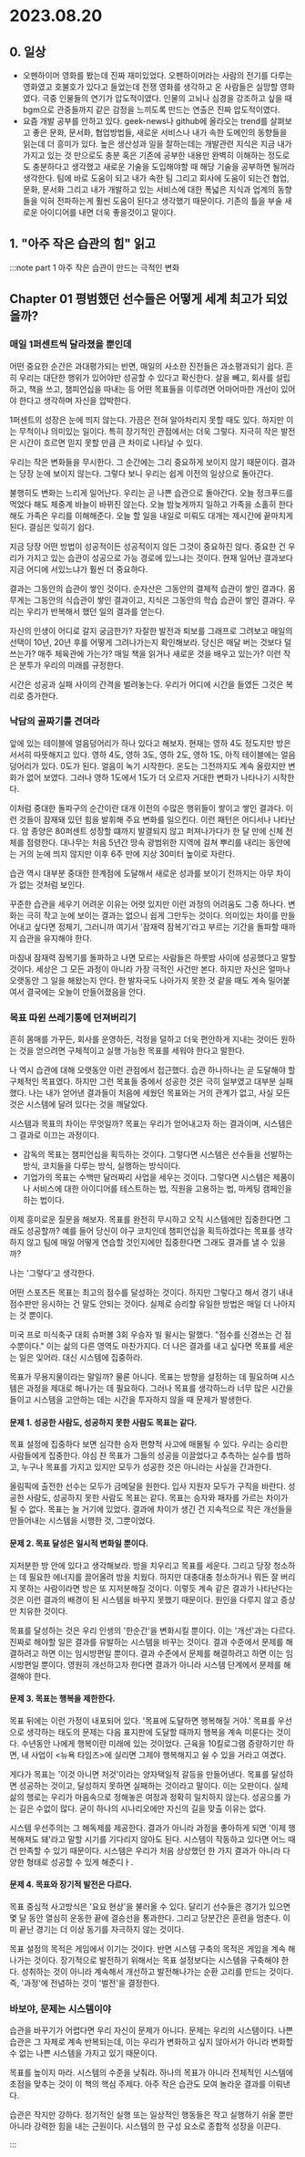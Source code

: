 # 2023.08.20

## 0. 일상

- 오펜하이머 영화를 봤는데 진짜 재미있었다. 오펜하이머라는 사람의 전기를 다루는 영화였고 호불호가 있다고 들었는데 전쟁 영화를 생각하고 온 사람들은 실망할 영화였다. 극중 인물들의 연기가 압도적이였다. 인물의 고뇌나 심경을 강조하고 싶을 때 bgm으로 관중들까지 같은 감정을 느끼도록 만드는 연출은 진짜 압도적이였다.
- 요즘 개발 공부를 안하고 있다. geek-news나 github에 올라오는 trend를 살펴보고 좋은 문화, 문서화, 협업방법들, 새로운 서비스나 내가 속한 도메인의 동향들을 읽는데 더 흥미가 있다. 높은 생산성과 일을 잘하는데는 개발관련 지식은 지금 내가 가지고 있는 것 만으로도 충분 혹은 기존에 공부한 내용만 완벽히 이해하는 정도로도 충분하다고 생각했고 새로운 기술을 도입해야할 때 해당 기술을 공부하면 될꺼라 생각한다. 팀에 바로 도움이 되고 내가 속한 팀 그리고 회사에 도움이 되는건 협업, 문화, 문서화 그리고 내가 개발하고 있는 서비스에 대한 폭넓은 지식과 업계의 동향들을 익혀 전파하는게 훨씬 도움이 된다고 생각했기 때문이다. 기존의 틀을 부술 새로운 아이디어를 내면 더욱 좋을것이고 말이다.

## 1. "아주 작은 습관의 힘" 읽고

:::note part 1 아주 작은 습관이 만드는 극적인 변화

## Chapter 01 평범했던 선수들은 어떻게 세계 최고가 되었을까?

### 매일 1퍼센트씩 달라졌을 뿐인데

어떤 중요한 순간은 과대평가되는 반면, 매일의 사소한 진전들은 과소평과되기 쉽다. 흔히 우리는 대단한 행위가 있어야만 성공할 수 있다고 확신한다. 살을 빼고, 회사를 설립하고, 책을 쓰고, 챔피언십을 따내는 등 어떤 목표들을 이루려면 어마어마한 개선이 있어야 한다고 생각하며 자신을 압박한다.

1퍼센트의 성장은 눈에 띄지 않는다. 가끔은 전혀 알아차리지 못할 때도 있다. 하지만 이는 무척이나 의미있는 일이다. 특히 장기적인 관점에서는 더욱 그렇다. 지극히 작은 발전은 시간이 흐르면 믿지 못할 만큼 큰 차이로 나타날 수 있다.

우리는 작은 변화들을 무시한다. 그 순간에는 그리 중요하게 보이지 않기 때문이다. 결과는 당장 눈에 보이지 않는다. 그렇다 보니 우리는 쉽게 이전의 일상으로 돌아간다.

불행히도 변화는 느리게 일어난다. 우리는 곧 나쁜 습관으로 돌아간다. 오늘 정크푸드를 먹었다 해도 체중계 바늘이 바뀌진 않는다. 오늘 밤늦게까지 일하고 가족을 소홀히 한다 해도 가족은 우리를 이해해준다. 오늘 할 일을 내일로 미뤄도 대개는 제시간에 끝마치게 된다. 결심은 잊히기 쉽다.

지금 당장 어떤 방법이 성공적이든 성공적이지 않든 그것이 중요하진 않다. 중요한 건 우리가 가지고 있는 습관이 성공으로 가능 경로에 있느냐는 것이다. 현재 일어난 결과보다 지금 어디에 서있느냐가 훨씬 더 중요하다.

결과는 그동안의 습관이 쌓인 것이다. 순자산은 그동안의 결제적 습관이 쌓인 결과다. 몸무게는 그동안의 식습관이 쌓인 결과이고, 지식은 그동안의 학습 습관이 쌓인 결과다. 우리는 우리가 반복해서 했던 일의 결과를 얻는다.

자신의 인생이 어디로 갈지 궁금한가? 자잘한 발전과 퇴보를 그래프로 그려보고 매일의 선택이 10년, 20년 후를 어떻게 그려나가는지 확인해보라. 당신은 매달 버는 것보다 덜 쓰는가? 매주 체육관에 가는가? 매일 책을 읽거나 새로운 것을 배우고 있는가? 이런 작은 분투가 우리의 미래를 규정한다.

시간은 성공과 실패 사이의 간격을 벌려놓는다. 우리가 어디에 시간을 들였든 그것은 복리로 증가한다.

### 낙담의 골짜기를 견뎌라

앞에 있는 테이블에 얼음덩어리가 하나 있다고 해보자. 현재는 영하 4도 정도지만 방은 서서히 따뜻해지고 있다. 영하 4도, 영하 3도, 영하 2도, 영하 1도, 아직 테이블에는 얼음덩어리가 있다. 0도가 된다. 얼음이 녹기 시작한다. 온도는 그전까지도 계속 올랐지만 변화가 없어 보였다. 그러나 영하 1도에서 1도가 더 오르자 거대한 변화가 나타나기 시작한다.

이처럼 중대한 돌파구의 순간이란 대개 이전의 수많은 행위들이 쌓이고 쌓인 결과다. 이런 것들이 잠재돼 있던 힘을 발휘해 주요 변화를 일으킨다. 이런 패턴은 어디서나 나타난다. 암 종양은 80퍼센트 성장할 떄까지 발결되지 않고 퍼져나가다가 한 달 만에 신체 전체를 점령한다. 대나무는 처음 5년간 땅속 광범위한 지역에 걸쳐 뿌리를 내리는 동안에는 거의 눈에 띄지 않지만 이후 6주 만에 지상 30미터 높이로 자란다.

습관 역시 대부분 중대한 한계점에 도달해서 새로운 성과를 보이기 전까지는 아무 차이가 없는 것처럼 보인다.

꾸준한 습관을 세우기 어려운 이유는 어렷 있지만 이런 과정의 어려움도 그중 하나다. 변화는 극히 작고 눈에 보이는 결과는 없으니 쉽게 그만두는 것이다. 의미있는 차이를 만들어내고 싶다면 정체기, 그러니까 여기서 '잠재력 잠복기'라고 부르는 기간을 돌파할 때까지 습관을 유지해야 한다.

마침내 잠재력 잠복기를 돌파하고 나면 모르는 사람들은 하룻밤 사이에 성공했다고 말할 것이다. 세상은 그 모든 과정이 아니라 가장 극적인 사건만 본다. 하지만 자신은 얼마나 오랫동안 그 일을 해왔는지 안다. 한 발자국도 나아가지 못한 것 같을 때도 계속 밀어붙여서 결국에는 오늘이 만들어졌음을 안다.

### 목표 따윈 쓰레기통에 던져버리기

흔히 몸매를 가꾸든, 회사를 운영하든, 걱정을 덜하고 더욱 편안하게 지내는 것이든 원하는 것을 얻으려면 구체적이고 실행 가능한 목표를 세워야 한다고 말한다.

나 역시 습관에 대해 오랫동안 이런 관점에서 접근했다. 습관 하나하나는 곧 도달해야 할 구체적인 목표였다. 하지만 그런 목표들 중에서 성공한 것은 극히 일부였고 대부분 실패했다. 나는 내가 얻어낸 결과들이 처음에 세웠던 목표와는 거의 관계가 없고, 사실 모든 것은 시스템에 달려 있다는 것을 깨달았다.

시스템과 목표의 차이는 무엇일까? 목표는 우리가 얻어내고자 하는 결과이며, 시스템은 그 결과로 이끄는 과정이다.

- 감독의 목표는 챔피언십을 획득하는 것이다. 그렇다면 시스템은 선수들을 선발하는 방식, 코치들을 다루는 방식, 실행하는 방식이다.
- 기업가의 목표는 수백만 달러짜리 사업을 세우는 것이다. 그렇다면 시스템은 제품이나 서비스에 대한 아이디어를 테스트하는 법, 직원을 고용하는 법, 마케팅 캠페인을 하는 법이다.

이제 흥미로운 질문을 해보자. 목표를 완전히 무시하고 오직 시스템에만 집중한다면 그래도 성공할까? 예를 들어 당신이 야구 코치인데 챔피언십을 획득하겠다는 목표를 생각하지 않고 팀에 매일 어떻게 연습할 것인지에만 집중한다면 그래도 결과를 낼 수 있을까?

나는 '그렇다'고 생각한다.

어떤 스포츠든 목표는 최고의 점수를 달성하는 것이다. 하지만 그렇다고 해서 경기 내내 점수판만 응시하는 건 말도 안되는 것이다. 실제로 승리할 유일한 방법은 매일 더 나아지는 것 뿐이다.

미국 프로 미식축구 대회 슈퍼볼 3회 우승자 빌 윌시는 말했다. "점수를 신경쓰는 건 점수뿐이다." 이는 삶의 다른 영역도 마찬가지다. 더 나은 결과를 내고 싶다면 목표를 세운는 일은 잊어라. 대신 시스템에 집중하라.

목표가 무용지물이라는 말일까? 물론 아니다. 목표는 방향을 설정하는 데 필요하며 시스템은 과정을 제대로 해나가는 데 필요하다. 그러나 목표를 생각하느라 너무 많은 시간을 들이고 시스템을 고안하는 데는 시간을 투자하지 않을 때 문제가 발생한다.

#### 문제 1. 성공한 사람도, 성공하지 못한 사람도 목표는 같다.

목표 설정에 집중하다 보면 심각한 승자 편향적 사고에 매몰될 수 있다. 우리는 승리한 사람들에게 집중한다. 야심 찬 목표가 그들의 성공을 이끌었다고 추측하는 실수를 범하고, 누구나 목표를 가지고 있지만 모두가 성공한 것은 아니라는 사실을 간과한다.

올림픽에 출전한 선수는 모두가 금메달을 원한다. 입사 지원자 모두가 구직을 바란다. 성공한 사람도, 성공하지 못한 사람도 목표는 같다. 목표는 승자와 패자를 가르는 차이가 될 수 없다. 목표는 늘 거기에 있었다. 결과에 차이가 생긴 건 지속적으로 작은 개선들을 만들어내는 시스템을 시행한 것, 그뿐이었다.

#### 문제 2. 목표 달성은 일시적 변화일 뿐이다.
 
지저분한 방 안에 있다고 생각해보라. 방을 치우리고 목표를 세운다. 그리고 당장 청소하는 데 필요한 에너지를 끌어올려 방을 치웠다. 하지만 대충대충 청소하거나 뭐든 잘 버리지 못하는 사람이라면 방은 또 지저분해질 것이다. 이렇듯 계속 같은 결과가 나타난다는 것은 이런 결과의 배경이 된 시스템을 바꾸지 못했기 때문이다. 원인을 다루지 않고 증상만 치유한 것이다.

목표를 달성하는 것은 우리 인생의 '한순간'을 변화시킬 뿐이다. 이는 '개선'과는 다르다. 진짜로 해야할 일은 결과를 유발하는 시스템을 바꾸는 것이다. 결과 수준에서 문제를 해결하려고 하면 이는 임시방편일 뿐이다. 결과 수준에서 문제를 해결하려고 하면 이는 임시방편일 뿐이다. 영원히 개선하고자 한다면 결과가 아니라 시스템 단계에서 문제를 해결해야 한다.

#### 문제 3. 목표는 행복을 제한한다.

목표 뒤에는 이런 가정이 내포되어 있다. '목표에 도달하면 행복해질 거야.' 목표를 우선으로 생각하는 태도의 문제는 다음 표지판에 도달할 때까지 행복을 계속 미룬다는 것이다. 수년동안 나에게 행복이란 미래에 있는 것이었다. 근육을 10킬로그램 증량하기만 하면, 내 사업이 <뉴욕 타임즈>에 실리면 그제야 행복해지고 쉴 수 있을 거라고 여겼다.

게다가 목표는 '이것 아니면 저것'이라는 양자택일적 갈등을 만들어낸다. 목표를 달성하면 성공하는 것이고, 달성하지 못하면 실패하는 것이라고 말이다. 이는 오판이다. 실제 삶의 행로는 우리가 마음속으로 정해놓은 여정과 정확히 일치하지 않는다. 성공으롤 가는 길은 수없이 많다. 굳이 하나의 시나리오에만 자신의 길을 맞출 이유는 없다.

시스템 우선주의는 그 해독제를 제공한다. 결과가 아니라 과정을 좋아하게 되면 '이제 행복해져도 돼'라고 말할 시기를 기다리지 않아도 된다. 시스템이 작동하고 있다면 어느 때건 만족할 수 있기 때문이다. 시스템은 우리가 처음 상상했던 한 가지 결과가 아니라 다양한 형태로 성공할 수 있게 해준디ㅏ.

#### 문제 4. 목표와 장기적 발전은 다르다.

목표 중심적 사고방식은 '요요 현상'을 불러올 수 있다. 달리기 선수들은 경기가 있으면 몇 달 동안 열심히 운동한 끝에 결승선을 통과한다. 그리고 당분간은 훈련을 멈춘다. 이미 끝난 경기는 더 이상 동기를 자극하지 않는 것이다.

목표 설정의 목적은 게임에서 이기는 것이다. 반면 시스템 구축의 목적은 게임을 계속 해나가는 것이다. 장기적으로 발전하기 위해서는 목표 설정보다는 시스템을 구축해야 한다. 성취하는 것이 아니라 계속해서 개선하고 발전해나가는 순환 고리를 만드는 것이다. 즉, '과정'에 전념하는 것이 '벌전'을 결정한다.

### 바보야, 문제는 시스템이야

습관을 바꾸기가 어렵다면 우리 자신이 문제가 아니다. 문제는 우리의 시스템이다. 나쁜 습관은 그 자체로 계속 반복되는데, 이는 우리가 변화하고 싶지 않아서가 아니라 변화할 수 없는 나쁜 시스템을 가지고 있기 때문이다.

목표를 높이지 마라. 시스템의 수준을 낮춰라. 하나의 목표가 아니라 전체적인 시스템에 초점을 맞추는 것이 이 책의 핵심 주제다. 아주 작은 습관도 모여 놀라운 결과를 이뤄낸다.

습관은 작지만 강하다. 정기적인 실행 또는 일상적인 행동들은 작고 실행하기 쉬울 뿐만 아니라 강력한 힘을 내는 근원이다. 시스템의 한 구성 요소로 종합적 성장을 이끈다.

:::
